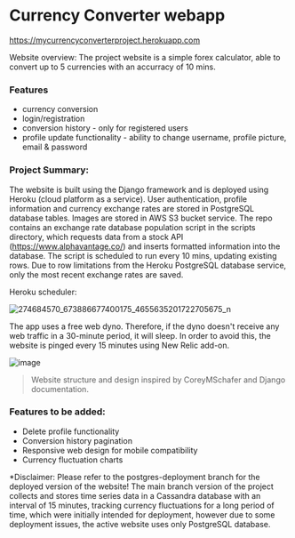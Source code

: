 # Currency Converter webapp
https://mycurrencyconverterproject.herokuapp.com

Website overview:
The project website is a simple forex calculator, able to convert up to 5 currencies with an accurracy of 10 mins. 

### Features
- currency conversion
- login/registration
- conversion history - only for registered users
- profile update functionality - ability to change username, profile picture, email & password

### Project Summary:
The website is built using the Django framework and is deployed using Heroku (cloud platform as a service). User authentication, profile information and currency exchange rates are stored in PostgreSQL database tables. Images are stored in AWS S3 bucket service.
The repo contains an exchange rate database population script in the scripts directory, which requests data from a stock API (https://www.alphavantage.co/) and inserts formatted information into the database. The script is scheduled to run every 10 mins, updating existing rows. Due to row limitations from the Heroku PostgreSQL database service, only the most recent exchange rates are saved. 

Heroku scheduler:

![274684570_673886677400175_4655635201722705675_n](https://user-images.githubusercontent.com/90049004/156538736-0072b119-0822-4400-bcc2-8748e8189be6.png)

The app uses a free web dyno. Therefore, if the dyno doesn't receive any web traffic in a 30-minute period, it will sleep. In order to avoid this, the website is pinged every 15 minutes using New Relic add-on.

![image](https://user-images.githubusercontent.com/90049004/156754907-e2cd3c11-961d-4e69-967a-5bb1286cb84f.png)

> Website structure and design inspired by CoreyMSchafer and Django documentation.

### Features to be added:
- Delete profile functionality
- Conversion history pagination
- Responsive web design for mobile compatibility
- Currency fluctuation charts

*Disclaimer:
Please refer to the postgres-deployment branch for the deployed version of the website!
The main branch version of the project collects and stores time series data in a Cassandra database with an interval of 15 minutes, tracking currency fluctuations 
for a long period of time, which were initially intended for deployment, however due to some deployment issues, the active website uses only PostgreSQL database.
